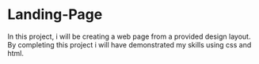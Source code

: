 # Landing-Page
In this project, i will be creating a web page from a provided design layout. By completing this project i will have demonstrated my skills using css and html.
